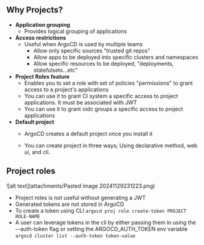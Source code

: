 ## Why Projects?

- **Application grouping**
  - Provides logical grouping of applications
- **Access restrictions**
  - Useful when ArgoCD is used by multiple teams
    - Allow only specific sources "trusted git repos"
    - Allow apps to be deployed into specific clusters and namespaces
    - Allow specific resources to be deployed, "deployments, statefulsets...etc"
- **Project Roles feature**
  - Enables you to set a role with set of policies "permissions" to grant access to a project's applications
  - You can use it to grant CI system a specific access to project applications. It must be associated with JWT
  - You can use it to grant oidc groups a specific access to project applications
- **Default project**
  - ArgoCD creates a default project once you install it

  - You can create project in three ways; Using declarative method, web ui, and cli.

## Project roles
![alt text](attachments/Pasted image 20241129231223.png)

- Project roles is not useful without generating a JWT
- Generated tokens are not stored in ArgoCD
- To create a token using CLI
  ```argocd proj role create-token PROJECT ROLE-NAME```
- A user can leverage tokens in the cli by either passing them in using the --auth-token flag or setting the ARGOCD_AUTH_TOKEN env variable
  ```argocd cluster list --auth-token token-value```

